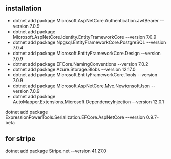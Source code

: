 ## installation
+ dotnet add package Microsoft.AspNetCore.Authentication.JwtBearer --version 7.0.9
+ dotnet add package Microsoft.AspNetCore.Identity.EntityFrameworkCore --version 7.0.9
+ dotnet add package Npgsql.EntityFrameworkCore.PostgreSQL --version 7.0.4
+ dotnet add package Microsoft.EntityFrameworkCore.Design --version 7.0.9
+ dotnet add package EFCore.NamingConventions --version 7.0.2
+ dotnet add package Azure.Storage.Blobs --version 12.17.0
+ dotnet add package Microsoft.EntityFrameworkCore.Tools --version 7.0.9
+ dotnet add package Microsoft.AspNetCore.Mvc.NewtonsoftJson --version 7.0.9
+ dotnet add package AutoMapper.Extensions.Microsoft.DependencyInjection --version 12.0.1

dotnet add package ExpressionPowerTools.Serialization.EFCore.AspNetCore --version 0.9.7-beta

## for stripe 
dotnet add package Stripe.net --version 41.27.0
